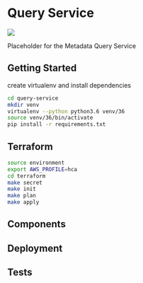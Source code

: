 # Query Service
[![](https://status.dev.data.humancellatlas.org/build/HumanCellAtlas/query-service/master.svg)](https://allspark.dev.data.humancellatlas.org/HumanCellAtlas/query-service/pipelines)

Placeholder for the Metadata Query Service

## Getting Started
create virtualenv and install dependencies
```bash
cd query-service
mkdir venv
virtualenv --python python3.6 venv/36
source venv/36/bin/activate
pip install -r requirements.txt
```
## Terraform
```bash
source environment
export AWS_PROFILE=hca
cd terraform
make secret
make init
make plan
make apply

```

## Components
## Deployment
## Tests
